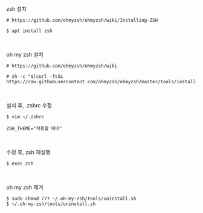 zsh 설치
```
# https://github.com/ohmyzsh/ohmyzsh/wiki/Installing-ZSH

$ apt install zsh
```

<br>

oh my zsh 설치
```
# https://github.com/ohmyzsh/ohmyzsh/wiki

# sh -c "$(curl -fsSL https://raw.githubusercontent.com/ohmyzsh/ohmyzsh/master/tools/install.sh)"
```

<br>

설치 후, .zshrc 수정
```
$ vim ~/.zshrc

ZSH_THEME="적용할 테마"
```

<br>

수정 후, zsh 재실행
```
$ exec zsh
```

<br>

oh my zsh 제거
```
$ sudo chmod 777 ~/.oh-my-zsh/tools/uninstall.sh
$ ~/.oh-my-zsh/tools/uninstall.sh
```